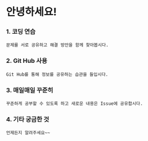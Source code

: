  # 안녕하세요!
   
  
 ### 1. 코딩 연습

    문제를 서로 공유하고 해결 방안을 함께 찾아봅시다.       

 ### 2. Git Hub 사용

    Git Hub를 통해 정보를 공유하는 습관을 들입시다.
    
 ### 3. 매일매일 꾸준히
 
    꾸준하게 공부할 수 있도록 하고 새로운 내용은 Issue에 공유합시다.

### 4. 기타 궁금한 것
    언제든지 알려주세요~~
    
